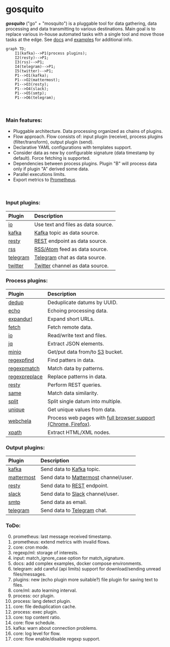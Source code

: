 # gosquito

**_gosquito_** ("go" + "mosquito") is a pluggable tool for data
gathering, data processing and data transmitting to various destinations.
Main goal is to replace various in-house automated tasks with a single tool and move those tasks at the edge. See [docs](docs/README.md) and [examples](https://github.com/livelace/gosquito-public) for additional info.

```mermaid
graph TD;
    I1(kafka)-->P1(process plugins);
    I2(resty)-->P1;
    I3(rss)-->P1;
    I4(telegram)-->P1;
    I5(twitter)-->P1;
    P1-->O1(kafka);
    P1-->O2(mattermost);
    P1-->O3(resty);
    P1-->O4(slack);
    P1-->O5(smtp);
    P1-->O6(telegram);
```

<br>

### Main features:

- Pluggable architecture. Data processing organized as chains of plugins.
- Flow approach. Flow consists of: input plugin (receive), process plugins (filter/transform), output
  plugin (send).
- Declarative YAML configurations with templates support.
- Consider data as new by configurable signature (data timestamp by default). Force fetching is supported.
- Dependencies between process plugins. Plugin "B" will process data only if plugin "A" derived some data.
- Parallel executions limits.
- Export metrics to [Prometheus](https://prometheus.io/).

<br>

### Input plugins:

| Plugin                                     | Description                                                                                    |
| :----------------------------------------- | :--------------------------------------------------------------------------------------------- |
| [io](docs/plugins/input/io.md)             | Use text and files as data source.                                                             |
| [kafka](docs/plugins/input/kafka.md)       | [Kafka](https://kafka.apache.org/) topic as data source.                                       |
| [resty](docs/plugins/input/resty.md)       | [REST](https://en.wikipedia.org/wiki/Representational_state_transfer) endpoint as data source. |
| [rss](docs/plugins/input/rss.md)           | [RSS/Atom](https://en.wikipedia.org/wiki/RSS) feed as data source.                             |
| [telegram](docs/plugins/input/telegram.md) | [Telegram](https://telegram.org/) chat as data source.                                         |
| [twitter](docs/plugins/input/twitter.md)   | [Twitter](https://twitter.com/) channel as data source.                                        |

### Process plugins:

| Plugin                                                 | Description                                                                |
| :----------------------------------------------------- | :------------------------------------------------------------------------- |
| [dedup](docs/plugins/process/dedup.md)                 | Deduplicate datums by UUID.                                                |
| [echo](docs/plugins/process/echo.md)                   | Echoing processing data.                                                   |
| [expandurl](docs/plugins/process/expandurl.md)         | Expand short URLs.                                                         |
| [fetch](docs/plugins/process/fetch.md)                 | Fetch remote data.                                                         |
| [io](docs/plugins/process/io.md)                       | Read/write text and files.                                                 |
| [jq](docs/plugins/process/jq.md)                       | Extract JSON elements.                                                     |
| [minio](docs/plugins/process/minio.md)                 | Get/put data from/to [S3](https://en.wikipedia.org/wiki/Amazon_S3) bucket. |
| [regexpfind](docs/plugins/process/regexpfind.md)       | Find patters in data.                                                      |
| [regexpmatch](docs/plugins/process/regexpmatch.md)     | Match data by patterns.                                                    |
| [regexpreplace](docs/plugins/process/regexpreplace.md) | Replace patterns in data.                                                  |
| [resty](docs/plugins/process/resty.md)                 | Perform REST queries.                                                      |
| [same](docs/plugins/process/same.md)                   | Match data similarity.                                                     |
| [split](docs/plugins/process/split.md)                 | Split single datum into multiple.                                          |
| [unique](docs/plugins/process/unique.md)               | Get unique values from data.                                               |
| [webchela](docs/plugins/process/webchela.md)           | Process web pages with [full browser support (Chrome, Firefox)](https://github.com/livelace/webchela).             |
| [xpath](docs/plugins/process/xpath.md)                 | Extract HTML/XML nodes.                                                    |

### Output plugins:

| Plugin                                          | Description                                                                                  |
| :---------------------------------------------- | :------------------------------------------------------------------------------------------- |
| [kafka](docs/plugins/output/kafka.md)           | Send data to [Kafka](https://kafka.apache.org/) topic.                                       |
| [mattermost](docs/plugins/output/mattermost.md) | Send data to [Mattermost](https://mattermost.org/) channel/user.                             |
| [resty](docs/plugins/output/resty.md)           | Send data to [REST](https://en.wikipedia.org/wiki/Representational_state_transfer) endpoint. |
| [slack](docs/plugins/output/slack.md)           | Send data to [Slack](https://slack.com) channel/user.                                        |
| [smtp](docs/plugins/output/smtp.md)             | Send data as email.                                                                          |
| [telegram](docs/plugins/output/telegram.md)     | Send data to [Telegram](https://telegram.org) chat.                                          |

### ToDo:

0. prometheus: last message received timestamp.
1. prometheus: extend metrics with invalid flows.
2. core: cron mode.
3. regexp/ml: storage of interests.
4. input: match_ignore_case option for match_signature.
5. docs: add complex examples, docker compose environments.
6. telegram: add careful (api limits) support for download/sending unread files/messages.
7. plugins: new (echo plugin more suitable?) file plugin for saving text to files.
8. core/ml: auto learning interval.
9. process: ocr plugin.
10. process: lang detect plugin.
11. core: file deduplication cache.
12. process: exec plugin.
13. core: top content ratio.
14. core: flow schedule.
15. kafka: warn about connection problems.
16. core: log level for flow.
17. core: flow enable/disable regexp support.
